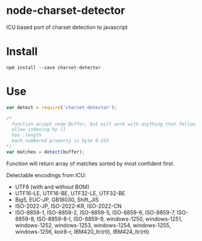 node-charset-detector
=====================

ICU based port of charset detection to javascript

Install
=======

```
npm install --save charset-detector
```

Use
===

```javascript
var detect = require('charset-detector');

/*
  function accept node Buffer, but will work with anything that follow such rules:
  allow indexing by []
  has .length
  each numbered property is byte 0-255
*/
var matches = detect(buffer);

```

Function will return array of matches sorted by most confident first.

Detectable encodings from ICU:

* UTF8 (with and without BOM)
* UTF16-LE, UTF16-BE, UTF32-LE, UTF32-BE
* Big5, EUC-JP, GB18030, Shift_JIS
* ISO-2022-JP, ISO-2022-KR, ISO-2022-CN
* ISO-8859-1, ISO-8859-2, ISO-8859-5, ISO-8859-6, ISO-8859-7, ISO-8859-8, ISO-8859-8-I, ISO-8859-9, windows-1250, windows-1251, windows-1252, windows-1253, windows-1254, windows-1255, windows-1256, koir8-r, IBM420\_ltr(rtl), IBM424\_ltr(rtl)
